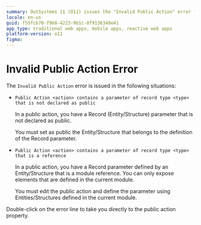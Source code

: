 ```yaml
---
summary: OutSystems 11 (O11) issues the "Invalid Public Action" error for non-public or referenced record parameters in public actions.
locale: en-us
guid: f55fcb70-f968-4223-9b1c-8f9136349e41
app_type: traditional web apps, mobile apps, reactive web apps
platform-version: o11
figma:
---
```


# Invalid Public Action Error

The `Invalid Public Action` error is issued in the following situations:

* `Public Action <action> contains a parameter of record type <type> that is not declared as public`
  
    In a public action, you have a Record (Entity/Structure) parameter that is not declared as public.

    You must set as public the Entity/Structure that belongs to the definition of the Record parameter.

* `Public Action <action> contains a parameter of record type <type> that is a reference`
  
    In a public action, you have a Record parameter defined by an Entity/Structure that is a module reference. You can only expose elements that are defined in the current module.

    You must edit the public action and define the parameter using Entities/Structures defined in the current module.

Double-click on the error line to take you directly to the public action property.
